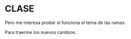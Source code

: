 # CLASE

Pero me interesa probar si funciona el tema de las ramas.

Para traerme los nuevos cambios.
